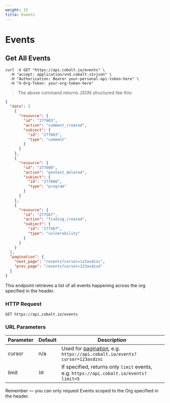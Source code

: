 ```yaml
---
weight: 15
title: Events
---
```


# Events

## Get All Events

```shell
curl -X GET "https://api.cobalt.io/events" \
  -H "accept: application/vnd.cobalt.v1+json" \
  -H "Authorization: Bearer your-personal-api-token-here" \
  -H "X-Org-Token: your-org-token-here"
```

> The above command returns JSON structured like this:

```json
{
  "data": [
    {
      "resource": {
        "id": "277603",
        "action": "comment_created",
        "subject": {
          "id": "277603",
          "type": "comment"
        }
      }
    },
    {
      "resource": {
        "id": "277600",
        "action": "pentest_deleted",
        "subject": {
          "id": "277600",
          "type": "program"
        }
      }
    },
    {
      "resource": {
        "id": "277567",
        "action": "finding_created",
        "subject": {
          "id": "277567",
          "type": "vulnerability"
        }
      }
    }
  ],
  "pagination": {
    "next_page": "/events?cursor=123asdzxc",
    "prev_page": "/events?cursor=123asdzxd"
  }
}
```

This endpoint retrieves a list of all events happening across the org specified in the header. 


### HTTP Request

`GET https://api.cobalt.io/events`


### URL Parameters

Parameter | Default | Description
--------- | ------- | -----------
cursor | n/a | Used for [pagination](#pagination), e.g. `https://api.cobalt.io/events?cursor=123asdzxc`
limit | `10` | If specified, returns only `limit` events, e.g. `https://api.cobalt.io/events?limit=5`


<aside class="success">
Remember — you can only request Events scoped to the Org specified in the header.
</aside>
